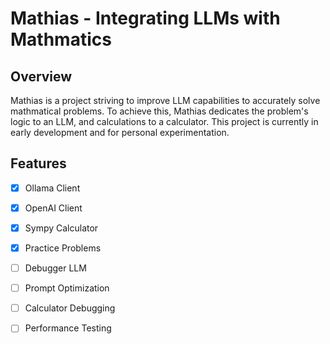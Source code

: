 # Mathias - Integrating LLMs with Mathmatics

## Overview

Mathias is a project striving to improve LLM capabilities to accurately solve mathmatical problems. 
To achieve this, Mathias dedicates the problem's logic to an LLM, and calculations to a calculator. 
This project is currently in early development and for personal experimentation.

## Features

- [x] Ollama Client
- [x] OpenAI Client
- [x] Sympy Calculator
- [x] Practice Problems
- [ ] Debugger LLM
- [ ] Prompt Optimization
- [ ] Calculator Debugging
- [ ] Performance Testing

